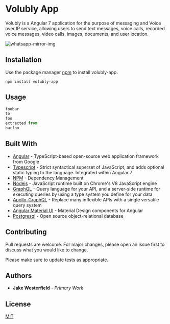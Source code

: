 # Volubly App

Volubly is a Angular 7 application for the purpose of messaging and Voice over IP service, allowing users to send text messages, voice calls, recorded voice messages, video calls, images, documents, and user location.

![whatsapp-mirror-img](https://www.flickr.com/photos/vgcouso/35353249851/in/photolist-VS3Dux-25qH95g-W1BGMe-LvgDF2-FLBC2v-fEZFhK-WAzgTe-gjPrjv-UjYRPg-WZboa2-UgUehf-hgyLri-ef9nuL-SejjZ1-DUdkVN-277DYt3-mmiHTQ-24F35rU-o4N61s-dwiRZK-roCy2e-ooWhyZ-nDNU6J-UgUebJ-eEniDQ-nSvP8P-VWy1EB-2bES6ft-nustrm-rpyivs-s27hxR-qi5utk-cQCcxS-gnaSU5-d9MnDa-UUygJ6-Vm2dCy-UYqS3W-Uk1tkz-JEfTfD-JeuZBJ-2emUy39-fY5p1i-2foc4zs-2e4XDUM-T5hYjx-2fsShF4-njTkVF-s27mqa-Y9QE5M)


## Installation

Use the package manager [npm](https://volubly.com/stable/) to install volubly-app.

```npm
npm install volubly-app
```

## Usage

```javascript
foobar
to 
foo
extracted from
barfoo
```

## Built With

* [Angular](https://angular.io/docs) - TypeScript-based open-source web application framework from Google
* [Typescript](https://www.typescriptlang.org/docs/handbook/angular.html) - Strict syntactical superset of JavaScript, and adds optional static typing to the language. Integrated within Angular 7
* [NPM](https://docs.npmjs.com/) - Dependency Management
* [Nodejs](https://nodejs.org/en/docs/) - JavaScript runtime built on Chrome's V8 JavaScript engine
* [GraphQL](https://graphql.org/learn/) - Query language for your API, and a server-side runtime for executing queries by using a type system you define for your data
* [Apollo-GraphQL](https://www.apollographql.com/docs/) - Replace many inflexible APIs with a single versatile query system
* [Angular Material UI](https://material.angular.io/) - Material Design components for Angular
* [Postgresql](https://www.postgresql.org/docs/) -  Open source object-relational database 

## Contributing
Pull requests are welcome. For major changes, please open an issue first to discuss what you would like to change.

Please make sure to update tests as appropriate.

## Authors

* **Jake Westerfield** - *Primary Work*

## License
[MIT](https://choosealicense.com/licenses/mit/)

